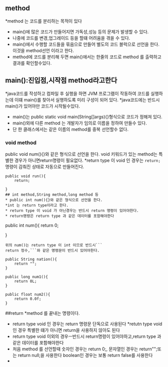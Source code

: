 ## method
*method 는 코드를 분리하는 목적이 있다
* main()에 많은 코드가 만들어지면 가독성,성능 등의 문제가 발생할 수 있다.
* 나중에 코드를 변경,업그레이드 등을 할떄 어려움을 겪을 수 있다.
* main()에서 수행할 코드들을 묶음으로 만들어 별도의 코드 블럭으로 선언을 한다. 이것을 method선언 이라고 한다.
* method에 코드를 분리해 두면 main()애서는 한줄의 코드로 method 를 출력하고 결과를 확인할수있다.


## main():진입점,시작점 method라고한다
*java코드를 작성하고 컴파일 후 실행을 하면 JVM
프로그램이 작동하여 코드를 실행하는데 이떄 main()를 찾아서 실행하도록 미리 구성이 되어 있다.
*java코드에는 반드시 main()가 있어야만 코드가 시작될수있다.

* main()는 public static void main(String[]args){}형식으로 코드가 정해져 있다.
* main()외에 다른 method 는 개발자가 임의로 이름을 정하여 만들수 있다.
* 단 한 클래스에서는 같은 이름의 method를 중복 선언할수 없다.
### void method
public void num(){}와 같은 형식으로 선언을 한다.
void 키워드가 있는 method는 특별한 경우가 아니면return명령이 필요없다.
*return type 이 void 인 경우는 ```return;```명령이
감춰진 상태로 자동으로 만들어진다.
```
public void run(){
	return;

}
## int method,String method,long method 등
* public int num(){}와 같은 형식으로 선언을 한다.
*int 는 return type이라고 한다.
* return type 이 void 가 아닌경우는 반드시 return 명령이 있어야한다.
* return명령은 return type 과 같은 데이터를 포함해야한다
```
public int num(){
	return 0;

}
```
위의 num()는 return type 이 int 이므로 반드시```
return 정수,```와 같은 명령문이 반드시 있어야한다.

public String nation(){
	return "";
}
```
```
public long num1(){
	return 0L;
}
```
```
public float num2(){
	return 0.0f;
}
```
##return
*method 를 끝내는 명령이다.
* return type void 인 경우는 return 명령문 단독으로 사용된다
*retutn type void 인 경우 특별한 떄가 아니면 return을 사용하지 않아도 된다
* return type void 이외의 경우ㅡ반드시 return명령이
있어야하고,return type 과 같은 데이터를 포함해야한다
* 처음 method 를 선언할때 숫자인 경우는 return 0;,
문자열인 경우는 return"";또는 return null;을 사용한다 boolean인 경우는 보통 return false를 사용한다
*

